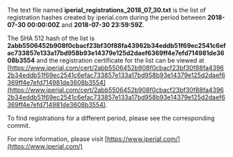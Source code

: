 The text file named **iperial_registrations_2018_07_30.txt** is the list of registration hashes created by iperial.com during the period between **2018-07-30 00:00:00Z** and **2018-07-30 23:59:59Z**.

The SHA 512 hash of the list is **2abb5506452b908f0cbacf23bf30f88fa43962b34eddb51f69ec2541c6efac733857e133a17bd958b93e14379e125d2daef6369ff4e7efd714981de3608b3554** and the registration certificate for the list can be viewed at [https://www.iperial.com/cert/2abb5506452b908f0cbacf23bf30f88fa43962b34eddb51f69ec2541c6efac733857e133a17bd958b93e14379e125d2daef6369ff4e7efd714981de3608b3554](https://www.iperial.com/cert/2abb5506452b908f0cbacf23bf30f88fa43962b34eddb51f69ec2541c6efac733857e133a17bd958b93e14379e125d2daef6369ff4e7efd714981de3608b3554).

To find registrations for a different period, please see the corresponding commit.

For more information, please visit [https://www.iperial.com/](https://www.iperial.com/)
